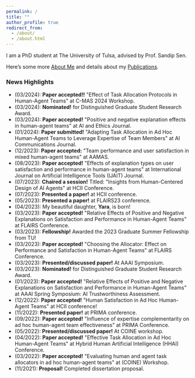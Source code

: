 ```yaml
---
permalink: /
title: ""
author_profile: true
redirect_from: 
  - /about/
  - /about.html
---
```


I am a PhD student at The University of Tulsa, advised by Prof. Sandip Sen.


Here’s some more [About Me](https://sami-abai.github.io/aboutme/) 
and details about my [Publications](https://sami-abai.github.io/research/). 

### News Highlights 
  * (03/2024): **Paper accepted!!** "Effect of Task Allocation Protocols in Human-Agent Teams" at C-MAS 2024 Workshop.
  * (03/2024): **Nominated!** for Distinguished Graduate Student Research Award.
  * (03/2024): **Paper accepted!** "Positive and negative explanation effects in human-agent teams" at AI and Ethics Journal.
  * (01/2024): **Paper submitted!** "Adapting Task Allocation in Ad Hoc Human-Agent Teams to Leverage Expertise of Team Members" at AI Communications Journal.
  * (12/2023): **Paper accepted:** "Team performance and user satisfaction in mixed human-agent teams" at AAMAS.   
  * (08/2023): **Paper accepted!** "Effects of explanation types on user satisfaction and performance in human-agent teams" at International Journal on Artificial Intelligence Tools (IJAIT) Journal.
  * (07/2023): **Chaired a session!** Titled: "Insights from Human-Centered Design of AI Agents" at HCII Conference.
  * (07/2023): **Presented a paper!** at HCII conference.
  * (05/2023): **Presented a paper!** at FLAIRS23 conference.
  * (04/2023): My beautiful daughter, **Yara**, is born!   
  * (03/2023): **Paper accepted!** "Relative Effects of Positive and Negative Explanations on Satisfaction and Performance in Human-Agent Teams" at FLAIRS Conference.   
  * (03/2023): **Fellowship!** Awarded the 2023 Graduate Summer Fellowship from TU! 
  * (03/2023): **Paper accepted!** "Choosing the Allocator: Effect on Performance and Satisfaction in Human-Agent Teams" at FLAIRS Conference.      
  * (03/2023): **Presented/discussed paper!**  At AAAI Symposium.
  * (03/2023): **Nominated!** for Distinguished Graduate Student Research Award.     
  * (01/2023): **Paper accepted!** "Relative Effects of Positive and Negative Explanations on Satisfaction and Performance in Human-Agent Teams" at AAAI Spring Symposium: AI Trustworthiness Assessment.
  * (12/2022): **Paper accepted!** "Human Satisfaction in Ad Hoc Human-Agent Teams" at HCII conference!
  * (11/2022): **Presented paper!** at PRIMA conference.
  * (09/2022): **Paper accepted!** "Influence of expertise complementarity on ad hoc human-agent team effectiveness" at PRIMA Conference.
  * (05/2022): **Presented/discussed paper!** At COINE workshop.
  * (04/2022): **Paper accepted!** "Effective Task Allocation in Ad Hoc Human-Agent Teams" at Hybrid Human Artificial Intelligence (HHAI) Conference.
  * (03/2022): **Paper accepted!** "Evaluating human and agent task allocators in ad hoc human-agent teams" at (COINE) Workshop.
  * (11/2021): **Proposal!** Completed dissertation proposal.